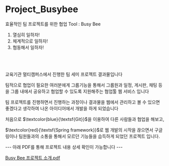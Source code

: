 # Project_Busybee
효율적인 팀 프로젝트를 위한 협업 Tool : Busy Bee

1. 열심히 일하자!
2. 체계적으로 일하자!
3. 협동해서 일하자!


<br/><br/><br/>
교육기관 멀티캠퍼스에서 진행한 팀 세미 프로젝트 결과물입니다

팀적으로 협업이 필요한 여러분에게 그룹기능을 통해서 그룹원과 일정, 게시판, 채팅 등을 그룹 내에서 공유하고 협업할 수 있도록 지원해주는 협업툴 웹 서비스 입니다

팀 프로젝트를 진행하면서 진행하는 과정이나 결과물을 웹에서 관리하고 볼 수 있으면 좋겠다고 생각하여 나온 아이디어에서 개발을 하게 되었습니다

처음으로 $\textcolor{blue}{\textsf{Git}}$을 이용하여 다른 사람들과 협업을 해보고,

$\textcolor{red}{\textsf{Spring framework}}$로 웹 개발의 시작을 끊으면서 구글링이나 팀원들과의 소통을 통해서 모르던 기능들을 습득하게 되었던 프로젝트 입니다.

--- 아래 PDF를 통해 프로젝트 내용 상세 확인이 가능합니다 ---

[Busy Bee 프로젝트 소개.pdf](https://github.com/onlyoy/Project_Busybee/files/11622914/_.10_._.pdf)
